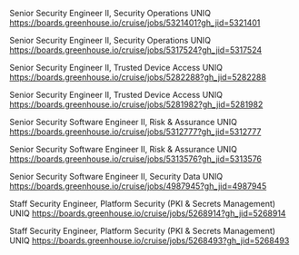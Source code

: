 Senior Security Engineer II, Security Operations UNIQ https://boards.greenhouse.io/cruise/jobs/5321401?gh_jid=5321401

Senior Security Engineer II, Security Operations UNIQ https://boards.greenhouse.io/cruise/jobs/5317524?gh_jid=5317524

Senior Security Engineer II, Trusted Device Access UNIQ https://boards.greenhouse.io/cruise/jobs/5282288?gh_jid=5282288

Senior Security Engineer II, Trusted Device Access UNIQ https://boards.greenhouse.io/cruise/jobs/5281982?gh_jid=5281982

Senior Security Software Engineer II, Risk & Assurance UNIQ https://boards.greenhouse.io/cruise/jobs/5312777?gh_jid=5312777

Senior Security Software Engineer II, Risk & Assurance UNIQ https://boards.greenhouse.io/cruise/jobs/5313576?gh_jid=5313576

Senior Security Software Engineer II, Security Data  UNIQ https://boards.greenhouse.io/cruise/jobs/4987945?gh_jid=4987945

Staff Security Engineer, Platform Security (PKI & Secrets Management) UNIQ https://boards.greenhouse.io/cruise/jobs/5268914?gh_jid=5268914

Staff Security Engineer, Platform Security (PKI & Secrets Management) UNIQ https://boards.greenhouse.io/cruise/jobs/5268493?gh_jid=5268493

